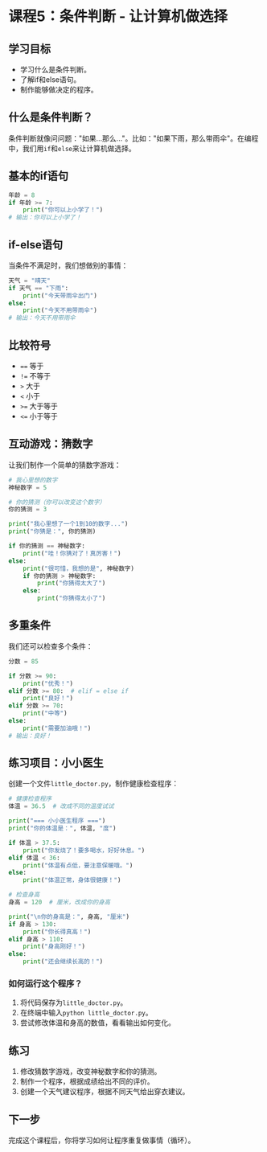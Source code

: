 # 课程5：条件判断 - 让计算机做选择

## 学习目标

- 学习什么是条件判断。
- 了解if和else语句。
- 制作能够做决定的程序。

## 什么是条件判断？

条件判断就像问问题："如果...那么..."。比如："如果下雨，那么带雨伞"。在编程中，我们用`if`和`else`来让计算机做选择。

## 基本的if语句

```python
年龄 = 8
if 年龄 >= 7:
    print("你可以上小学了！")
# 输出：你可以上小学了！
```

## if-else语句

当条件不满足时，我们想做别的事情：

```python
天气 = "晴天"
if 天气 == "下雨":
    print("今天带雨伞出门")
else:
    print("今天不用带雨伞")
# 输出：今天不用带雨伞
```

## 比较符号

- `==` 等于
- `!=` 不等于
- `>` 大于
- `<` 小于
- `>=` 大于等于
- `<=` 小于等于

## 互动游戏：猜数字

让我们制作一个简单的猜数字游戏：

```python
# 我心里想的数字
神秘数字 = 5

# 你的猜测（你可以改变这个数字）
你的猜测 = 3

print("我心里想了一个1到10的数字...")
print("你猜是：", 你的猜测)

if 你的猜测 == 神秘数字:
    print("哇！你猜对了！真厉害！")
else:
    print("很可惜，我想的是", 神秘数字)
    if 你的猜测 > 神秘数字:
        print("你猜得太大了")
    else:
        print("你猜得太小了")
```

## 多重条件

我们还可以检查多个条件：

```python
分数 = 85

if 分数 >= 90:
    print("优秀！")
elif 分数 >= 80:  # elif = else if
    print("良好！")
elif 分数 >= 70:
    print("中等")
else:
    print("需要加油哦！")
# 输出：良好！
```

## 练习项目：小小医生

创建一个文件`little_doctor.py`，制作健康检查程序：

```python
# 健康检查程序
体温 = 36.5  # 改成不同的温度试试

print("=== 小小医生程序 ===")
print("你的体温是：", 体温, "度")

if 体温 > 37.5:
    print("你发烧了！要多喝水，好好休息。")
elif 体温 < 36:
    print("体温有点低，要注意保暖哦。")
else:
    print("体温正常，身体很健康！")

# 检查身高
身高 = 120  # 厘米，改成你的身高

print("\n你的身高是：", 身高, "厘米")
if 身高 > 130:
    print("你长得真高！")
elif 身高 > 110:
    print("身高刚好！")
else:
    print("还会继续长高的！")
```

### 如何运行这个程序？

1. 将代码保存为`little_doctor.py`。
2. 在终端中输入`python little_doctor.py`。
3. 尝试修改体温和身高的数值，看看输出如何变化。

## 练习

1. 修改猜数字游戏，改变神秘数字和你的猜测。
2. 制作一个程序，根据成绩给出不同的评价。
3. 创建一个天气建议程序，根据不同天气给出穿衣建议。

## 下一步

完成这个课程后，你将学习如何让程序重复做事情（循环）。
